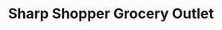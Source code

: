 ---
title: "Sharp Shopper Grocery Outlet"
url: /belleville/sharp-shopper-grocery-outlet/
shop: Supermarkt
---